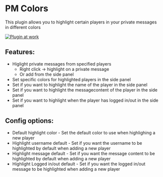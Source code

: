 # PM Colors
This plugin allows you to highlight certain players in your private messages in different colors

[![Plugin at work](https://user-images.githubusercontent.com/9059955/84429493-88157b80-ac28-11ea-8589-8ca2fde2c808.gif)](https://gfycat.com/snivelingpersonalinsect)

## Features:
  - Higlight private messages from specified players
    - Right click -> highlight on a private message
    - Or add from the side panel
  - Set specific colors for highlighted players in the side panel
  - Set if you want to highlight the name of the player in the side panel
  - Set if you want to highlight the messagecontent of the player in the side panel
  - Set if you want to highlight when the player has logged in/out in the side panel
  
## Config options:
  - Default highlight color         - Set the default color to use when highlighing a new player
  - Highlight username default      - Set if you want the username to be highlighted by default when adding a new player
  - Highlight message default       - Set if you want the message content to be highlighted by default when adding a new player
  - Highlight Logged in/out default - Set if you want the logged in/out message to be highlighted when adding a new player
